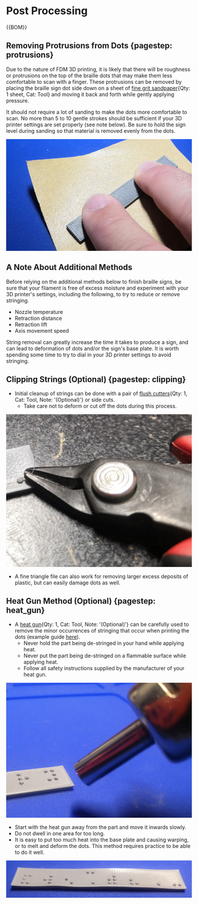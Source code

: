 [flush cutters]:Tools.yaml#FlushCutters
[heat gun]:Tools.yaml#HeatGun
[fine grit sandpaper]:Tools.yaml#Sandpaper

# Post Processing

{{BOM}}

## Removing Protrusions from Dots {pagestep: protrusions}

Due to the nature of FDM 3D printing, it is likely that there will be roughness or protrusions on the top of the braille dots that may make them less comfortable to scan with a finger. These protrusions can be removed by placing the braille sign dot side down on a sheet of [fine grit sandpaper]{Qty: 1 sheet, Cat: Tool} and moving it back and forth while gently applying pressure.

It should not require a lot of sanding to make the dots more comfortable to scan. No more than 5 to 10 gentle strokes should be sufficient if your 3D printer settings are set properly (see note below). Be sure to hold the sign level during sanding so that material is removed evenly from the dots.

![Sanding protrusions](images/braille_sign_generator_sanding_protrusions.png)

## A Note About Additional Methods

Before relying on the additional methods below to finish braille signs, be sure that your filament is free of excess moisture and experiment with your 3D printer's settings, including the following, to try to reduce or remove stringing.

* Nozzle temperature
* Retraction distance
* Retraction lift
* Axis movement speed

String removal can greatly increase the time it takes to produce a sign, and can lead to deformation of dots and/or the sign's base plate. It is worth spending some time to try to dial in your 3D printer settings to avoid stringing.

## Clipping Strings (Optional) {pagestep: clipping}

* Initial cleanup of strings can be done with a pair of [flush cutters]{Qty: 1, Cat: Tool, Note: '(Optional)'} or side cuts.
    * Take care not to deform or cut off the dots during this process.

![Removing strings with sidecuts](images/braille_sign_generator_remove_strings_with_sidecuts.jpg)

* A fine triangle file can also work for removing larger excess deposits of plastic, but can easily damage dots as well.

## Heat Gun Method (Optional) {pagestep: heat_gun}

* A [heat gun]{Qty: 1, Cat: Tool, Note: '(Optional)'} can be carefully used to remove the minor occurrences of stringing that occur when printing the dots (example guide [here](https://www.fabbaloo.com/blog/2017/12/8/pro-tip-an-easy-way-to-remove-stringies-from-your-3d-print)).
    * Never hold the part being de-stringed in your hand while applying heat.
    * Never put the part being de-stringed on a flammable surface while applying heat.
    * Follow all safety instructions supplied by the manufacturer of your heat gun.

![Removing strings with heat gun](images/braille_sign_generator_heat_gun.png)

* Start with the heat gun away from the part and move it inwards slowly.
* Do not dwell in one area for too long.
* It is easy to put too much heat into the base plate and causing warping, or to melt and deform the dots. This method requires practice to be able to do it well.

![Braille sign warped from too much heat](images/braille_sign_generator_warped_sign.png)
